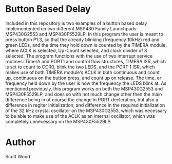 # Button Based Delay
Included in this repository is two examples of a button based delay implementented on two different MSP430 Family Launchpads: MSP430G2553 and MSP430F5529LP.  In this program the user is meant to press button P1.3, so that the already blinking (frequency 10kHz) red and green LEDs, and the time they hold down is counted by the TIMERA module, where ACLK is selected, Up-Count selected, and clock divider of 8 selected. The program functions with the use of two interrupt service routines: TimerA and PORT1 and control flow structures, TIMERA ISR, which is set to count to CCR0, blink the two LEDS, and the PORT 1 ISR, which makes use of both TIMERA module's ACLK in both continuous and count up, continuous on the button press, and count up on release. The time, or frequency held down by the user is now the frequency the LEDS blink at. As mentioned previously, this program works on both the MSP430G2553 and MSP430F5529LP, and does so with not much change other then the main difference being in of course the change in PORT decleration, but also a difference in regiter initialization, and difference in the required initialization of the 32 kHz crystal oscillator on the MSP430G2553, which was necessary to be able to make use of the ACLK as an internal oscillator, which was completely unnecessary on the MSP430F5529LP.

# Author
Scott Wood
